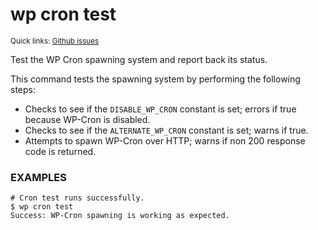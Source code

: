 # wp cron test

<small>Quick links: <a href="https://github.com/issues?q=is%3Aopen+label%3Acommand%3Acron-test+sort%3Aupdated-desc+org%3Awp-cli">Github issues</a></small>

Test the WP Cron spawning system and report back its status.

This command tests the spawning system by performing the following steps:

* Checks to see if the `DISABLE_WP_CRON` constant is set; errors if true
because WP-Cron is disabled.
* Checks to see if the `ALTERNATE_WP_CRON` constant is set; warns if true.
* Attempts to spawn WP-Cron over HTTP; warns if non 200 response code is
returned.

### EXAMPLES

    # Cron test runs successfully.
    $ wp cron test
    Success: WP-Cron spawning is working as expected.



